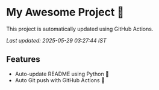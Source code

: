 # My Awesome Project 🚀

This project is automatically updated using GitHub Actions.

_Last updated: 2025-05-29 03:27:44 IST_

## Features
- Auto-update README using Python 🐍
- Auto Git push with GitHub Actions 🤖
